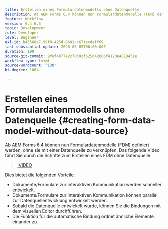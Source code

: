 ```yaml
---
title: Erstellen eines Formulardatenmodells ohne Datenquelle
description: Ab AEM Forms 6.4 können nun Formulardatenmodelle (FDM) definiert werden, ohne sie mit einer Datenquelle zu verknüpfen. Das folgende Video führt Sie durch die Schritte zum Erstellen eines FDM ohne Datenquelle.
feature: Workflow
version: 6.4,6.5
topic: Development
role: Developer
level: Beginner
exl-id: b43568e7-99f0-425d-9601-c671ecdaff69
last-substantial-update: 2020-06-09T00:00:00Z
duration: 190
source-git-commit: 9fef4b77a2c70c8cf525d42686f4120e481945ee
workflow-type: tm+mt
source-wordcount: '138'
ht-degree: 100%

---
```


# Erstellen eines Formulardatenmodells ohne Datenquelle {#creating-form-data-model-without-data-source}

Ab AEM Forms 6.4 können nun Formulardatenmodelle (FDM) definiert werden, ohne sie mit einer Datenquelle zu verknüpfen. Das folgende Video führt Sie durch die Schritte zum Erstellen eines FDM ohne Datenquelle.

>[!VIDEO](https://video.tv.adobe.com/v/21414?quality=12&learn=on)

Dies bietet die folgenden Vorteile:

* Dokumente/Formulare zur interaktiven Kommunikation werden schneller entwickelt.
* Dokumente/Formulare zur interaktiven Kommunikation können parallel zur Datenquellentwicklung entwickelt werden.
* Sobald die Datenquelle entwickelt wurde, können Sie die Bindungen mit dem visuellen Editor durchführen.
* Die Funktion für die automatische Bindung ordnet ähnliche Elemente einander zu.
